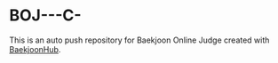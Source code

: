 # BOJ---C-
This is an auto push repository for Baekjoon Online Judge created with [BaekjoonHub](https://github.com/BaekjoonHub/BaekjoonHub).
